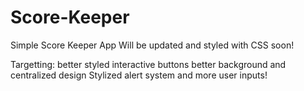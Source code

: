 # Score-Keeper
Simple Score Keeper App
Will be updated and styled with CSS soon!

Targetting: better styled interactive buttons
better background and centralized design
Stylized alert system and more user inputs!
